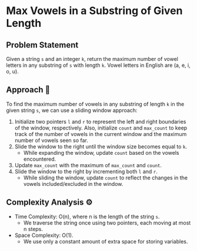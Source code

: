 # Max Vowels in a Substring of Given Length

## Problem Statement

Given a string `s` and an integer `k`, return the maximum number of vowel letters in any substring of `s` with length `k`. Vowel letters in English are (a, e, i, o, u).

## Approach 🌟

To find the maximum number of vowels in any substring of length `k` in the given string `s`, we can use a sliding window approach:

1. Initialize two pointers `l` and `r` to represent the left and right boundaries of the window, respectively. Also, initialize `count` and `max_count` to keep track of the number of vowels in the current window and the maximum number of vowels seen so far.
2. Slide the window to the right until the window size becomes equal to `k`.
   - While expanding the window, update `count` based on the vowels encountered.
3. Update `max_count` with the maximum of `max_count` and `count`.
4. Slide the window to the right by incrementing both `l` and `r`.
   - While sliding the window, update `count` to reflect the changes in the vowels included/excluded in the window.

## Complexity Analysis ⚙️

- Time Complexity: O(n), where n is the length of the string `s`.
  - We traverse the string once using two pointers, each moving at most n steps.
- Space Complexity: O(1).
  - We use only a constant amount of extra space for storing variables.
